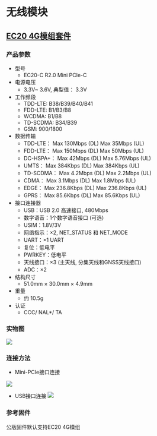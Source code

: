 # 无线模块
## [EC20 4G模组套件](https://store.t-firefly.com/goods.php?id=49)
### 产品参数
* 型号
  * EC20-C R2.0 Mini PCIe-C
* 电源电压
  * 3.3V~ 3.6V, 典型值： 3.3V
* 工作频段
  * TDD-LTE: B38/B39/B40/B41
  * FDD-LTE: B1/B3/B8
  * WCDMA: B1/B8
  * TD-SCDMA: B34/B39
  * GSM: 900/1800
* 数据传输
  * TDD-LTE： Max 130Mbps (DL) Max 35Mbps (UL)
  * FDD-LTE： Max 150Mbps (DL) Max 50Mbps (UL)
  * DC-HSPA+： Max 42Mbps (DL) Max 5.76Mbps (UL)
  * UMTS： Max 384Kbps (DL) Max 384Kbps (UL)
  * TD-SCDMA： Max 4.2Mbps (DL) Max 2.2Mbps (UL)
  * CDMA： Max 3.1Mbps (DL) Max 1.8Mbps (UL)
  * EDGE： Max 236.8Kbps (DL) Max 236.8Kbps (UL)
  * GPRS： Max 85.6Kbps (DL) Max 85.6Kbps (UL)
* 接口连接器
  * USB：USB 2.0 高速接口, 480Mbps
  * 数字语音：1个数字语音接口 (可选)
  * USIM：1.8V/3V
  * 网络指示：×2, NET_STATUS 和 NET_MODE
  * UART：×1 UART
  * 复位：低电平
  * PWRKEY：低电平
  * 天线接口：×3 (主天线, 分集天线和GNSS天线接口)
  * ADC：×2
* 结构尺寸
  * 51.0mm × 30.0mm × 4.9mm
* 重量
  * 约 10.5g
* 认证
  * CCC/ NAL*/ TA

### 实物图
![](img/module_wireless1.png)
### 连接方法
* Mini-PCIe接口连接

![](img/module_wireless2.png)

* USB接口连接
![](img/module_wireless3.png)

### 参考固件
公版固件默认支持EC20 4G模组
